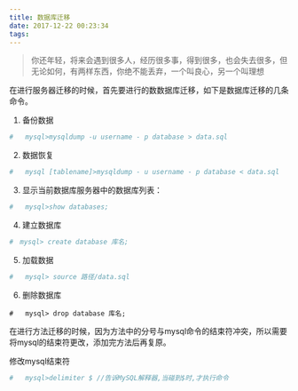 ```yaml
---
title: 数据库迁移
date: 2017-12-22 00:23:34
tags:
---
```

>   你还年轻，将来会遇到很多人，经历很多事，得到很多，也会失去很多，但无论如何，有两样东西，你绝不能丢弃，一个叫良心，另一个叫理想

<!-- more -->
在进行服务器迁移的时候，首先要进行的数数据库迁移，如下是数据库迁移的几条命令。

1.  备份数据
```bash
#   mysql>mysqldump -u username - p database > data.sql
```
2.  数据恢复
```bash
#   mysql [tablename]>mysqldump - u username - p database < data.sql
```
3.  显示当前数据库服务器中的数据库列表：
```bash
#   mysql>show databases;
```
4.  建立数据库
```bash
#　mysql> create database 库名;
```
5.  加载数据
```bash
#   mysql> source 路径/data.sql
```
6.  删除数据库
```
#   mysql> drop database 库名;
```

在进行方法迁移的时候，因为方法中的分号与mysql命令的结束符冲突，所以需要将mysql的结束符更改，添加完方法后再复原。

修改mysql结束符
```bash
#   mysql>delimiter $ //告诉MySQL解释器,当碰到$时,才执行命令
```
